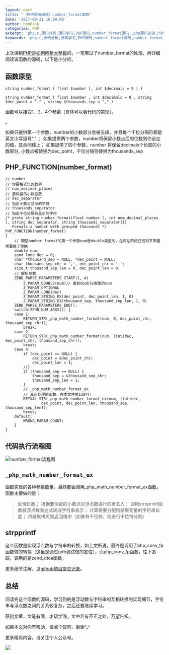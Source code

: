 ```yaml
---
layout: post
title: "［PHP源码阅读］number_format函数"
date: '2017-09-21 16:00:00'
author: hoohack
categories: PHP
excerpt: 'php,c,源码分析,源码学习,PHP源码,number_format源码,,php源码阅读,PHP源码阅读'
keywords: 'php,c,源码分析,源码学习,PHP源码,number_format源码,number_format,php源码阅读,PHP源码阅读'
---
```


上次讲到[PHP是如何解析大整数](http://www.hoohack.me/2017/09/14/learning-php-big-number-detail)的，一笔带过了number_format的处理，再详细阅读该函数的源码，以下是小分析。

## 函数原型

    string number_format ( float $number [, int $decimals = 0 ] )

    string number_format ( float $number , int $decimals = 0 , string $dec_point = "." , string $thousands_sep = "," )

函数可以接受1、2、4个参数（具体可以看代码的实现）。

<!--more-->_

如果只提供第一个参数，number的小数部分会被去掉，并且每个千位分隔符都是英文小写逗号"," ；
如果提供两个参数，number将保留小数点后的位数到你设定的值，其余同楼上；
如果提供了四个参数，number 将保留decimals个长度的小数部分, 小数点被替换为dec_point，千位分隔符替换为thousands_sep

## PHP_FUNCTION(number_format)

    // number
    // 你要格式化的数字
    // num_decimal_places
    // 要保留的小数位数
    // dec_separator
    // 指定小数点显示的字符
    // thousands_separator
    // 指定千位分隔符显示的字符
    /* proto string number_format(float number [, int num_decimal_places [, string dec_separator, string thousands_separator]])
       Formats a number with grouped thousands */
    PHP_FUNCTION(number_format)
    {
        // 期望number_format的第一个参数num是double类型的，在词法阶段已经对字面量常量做了转换
        double num;
        zend_long dec = 0;
        char *thousand_sep = NULL, *dec_point = NULL;
        char thousand_sep_chr = ',', dec_point_chr = '.';
        size_t thousand_sep_len = 0, dec_point_len = 0;
        // 解析参数
        ZEND_PARSE_PARAMETERS_START(1, 4)
            Z_PARAM_DOUBLE(num)// 拿到double类型的num
            Z_PARAM_OPTIONAL
            Z_PARAM_LONG(dec)
            Z_PARAM_STRING_EX(dec_point, dec_point_len, 1, 0)
            Z_PARAM_STRING_EX(thousand_sep, thousand_sep_len, 1, 0)
        ZEND_PARSE_PARAMETERS_END();
        switch(ZEND_NUM_ARGS()) {
        case 1:
            RETURN_STR(_php_math_number_format(num, 0, dec_point_chr, thousand_sep_chr));
            break;
        case 2:
            RETURN_STR(_php_math_number_format(num, (int)dec, dec_point_chr, thousand_sep_chr));
            break;
        case 4:
            if (dec_point == NULL) {
                dec_point = &dec_point_chr;
                dec_point_len = 1;
            //}
            if (thousand_sep == NULL) {
                thousand_sep = &thousand_sep_chr;
                thousand_sep_len = 1;
            }
            // _php_math_number_format_ex
            // 真正处理的函数，在本文件第1107行
            RETVAL_STR(_php_math_number_format_ex(num, (int)dec,
                    dec_point, dec_point_len, thousand_sep, thousand_sep_len));
            break;
        default:
            WRONG_PARAM_COUNT;
        }
    }

## 代码执行流程图
![number_format流程图](http://www.hoohack.me/assets/images/2017/09/number_format.png)

## `_php_math_number_format_ex`
函数实现的各种参数数量，最终都会调用_php_math_number_format_ex函数。函数主要做的是：
    
> 处理负数；
> 根据要保留的小数点对浮点数进行四舍五入；
> 调用strpprintf函数将浮点数表达式转成字符串表示；
> 计算需要分配给结果变量的字符串长度；
> 将结果拷贝到返回值中（如果有千位符，则进行千位符分割）

## strpprintf
这个函数是实现浮点数与字符串的转换，如上文所说，最终是调用了php_conv_fp函数做的转换（这里是通过gdb调试做的定位），而php_conv_fp函数，往下追踪，调用的是zend_dtoa函数，

更多细节注解，见[github项目提交记录](https://github.com/hoohack/read-php-src/commit/2bac1ac45911d42884b0fe7bda2ecce65dd59235)。

## 总结
阅读完这个函数的源码，学习到的是浮动数与字符串的互相转换的实现细节，字符串与浮点数之间的关系较复杂，之后还要继续学习。

原创文章，文笔有限，才疏学浅，文中若有不正之处，万望告知。

如果本文对你有帮助，请点个赞吧，谢谢^_^

更多精彩内容，请关注个人公众号。

![](http://www.hoohack.me/assets/images/qrcode.jpg)
